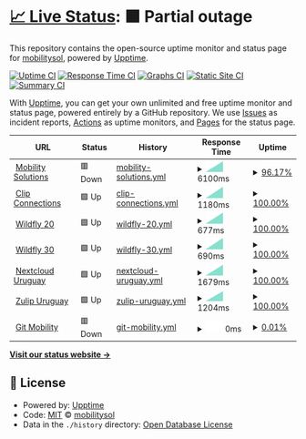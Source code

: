 # [📈 Live Status](https://mobilitysol.github.io/monitorweb): <!--live status--> **🟧 Partial outage**

This repository contains the open-source uptime monitor and status page for [mobilitysol](https://mobilitysol.github.io/monitorweb), powered by [Upptime](https://github.com/upptime/upptime).

[![Uptime CI](https://github.com/mobilitysol/monitorweb/workflows/Uptime%20CI/badge.svg)](https://github.com/mobilitysol/monitorweb/actions?query=workflow%3A%22Uptime+CI%22)
[![Response Time CI](https://github.com/mobilitysol/monitorweb/workflows/Response%20Time%20CI/badge.svg)](https://github.com/mobilitysol/monitorweb/actions?query=workflow%3A%22Response+Time+CI%22)
[![Graphs CI](https://github.com/mobilitysol/monitorweb/workflows/Graphs%20CI/badge.svg)](https://github.com/mobilitysol/monitorweb/actions?query=workflow%3A%22Graphs+CI%22)
[![Static Site CI](https://github.com/mobilitysol/monitorweb/workflows/Static%20Site%20CI/badge.svg)](https://github.com/mobilitysol/monitorweb/actions?query=workflow%3A%22Static+Site+CI%22)
[![Summary CI](https://github.com/mobilitysol/monitorweb/workflows/Summary%20CI/badge.svg)](https://github.com/mobilitysol/monitorweb/actions?query=workflow%3A%22Summary+CI%22)

With [Upptime](https://upptime.js.org), you can get your own unlimited and free uptime monitor and status page, powered entirely by a GitHub repository. We use [Issues](https://github.com/mobilitysol/monitorweb/issues) as incident reports, [Actions](https://github.com/mobilitysol/monitorweb/actions) as uptime monitors, and [Pages](https://mobilitysol.github.io/monitorweb) for the status page.

<!--start: status pages-->
<!-- This summary is generated by Upptime (https://github.com/upptime/upptime) -->
<!-- Do not edit this manually, your changes will be overwritten -->
<!-- prettier-ignore -->
| URL | Status | History | Response Time | Uptime |
| --- | ------ | ------- | ------------- | ------ |
| <img alt="" src="https://favicons.githubusercontent.com/mobilitysol.com" height="13"> [Mobility Solutions](https://mobilitysol.com) | 🟥 Down | [mobility-solutions.yml](https://github.com/mobilitysol/monitorweb/commits/HEAD/history/mobility-solutions.yml) | <details><summary><img alt="Response time graph" src="./graphs/mobility-solutions/response-time-week.png" height="20"> 6100ms</summary><br><a href="https://mobilitysol.github.io/monitorweb/history/mobility-solutions"><img alt="Response time 6100" src="https://img.shields.io/endpoint?url=https%3A%2F%2Fraw.githubusercontent.com%2Fmobilitysol%2Fmonitorweb%2FHEAD%2Fapi%2Fmobility-solutions%2Fresponse-time.json"></a><br><a href="https://mobilitysol.github.io/monitorweb/history/mobility-solutions"><img alt="24-hour response time 6100" src="https://img.shields.io/endpoint?url=https%3A%2F%2Fraw.githubusercontent.com%2Fmobilitysol%2Fmonitorweb%2FHEAD%2Fapi%2Fmobility-solutions%2Fresponse-time-day.json"></a><br><a href="https://mobilitysol.github.io/monitorweb/history/mobility-solutions"><img alt="7-day response time 6100" src="https://img.shields.io/endpoint?url=https%3A%2F%2Fraw.githubusercontent.com%2Fmobilitysol%2Fmonitorweb%2FHEAD%2Fapi%2Fmobility-solutions%2Fresponse-time-week.json"></a><br><a href="https://mobilitysol.github.io/monitorweb/history/mobility-solutions"><img alt="30-day response time 6100" src="https://img.shields.io/endpoint?url=https%3A%2F%2Fraw.githubusercontent.com%2Fmobilitysol%2Fmonitorweb%2FHEAD%2Fapi%2Fmobility-solutions%2Fresponse-time-month.json"></a><br><a href="https://mobilitysol.github.io/monitorweb/history/mobility-solutions"><img alt="1-year response time 6100" src="https://img.shields.io/endpoint?url=https%3A%2F%2Fraw.githubusercontent.com%2Fmobilitysol%2Fmonitorweb%2FHEAD%2Fapi%2Fmobility-solutions%2Fresponse-time-year.json"></a></details> | <details><summary><a href="https://mobilitysol.github.io/monitorweb/history/mobility-solutions">96.17%</a></summary><a href="https://mobilitysol.github.io/monitorweb/history/mobility-solutions"><img alt="All-time uptime 96.17%" src="https://img.shields.io/endpoint?url=https%3A%2F%2Fraw.githubusercontent.com%2Fmobilitysol%2Fmonitorweb%2FHEAD%2Fapi%2Fmobility-solutions%2Fuptime.json"></a><br><a href="https://mobilitysol.github.io/monitorweb/history/mobility-solutions"><img alt="24-hour uptime 96.17%" src="https://img.shields.io/endpoint?url=https%3A%2F%2Fraw.githubusercontent.com%2Fmobilitysol%2Fmonitorweb%2FHEAD%2Fapi%2Fmobility-solutions%2Fuptime-day.json"></a><br><a href="https://mobilitysol.github.io/monitorweb/history/mobility-solutions"><img alt="7-day uptime 96.17%" src="https://img.shields.io/endpoint?url=https%3A%2F%2Fraw.githubusercontent.com%2Fmobilitysol%2Fmonitorweb%2FHEAD%2Fapi%2Fmobility-solutions%2Fuptime-week.json"></a><br><a href="https://mobilitysol.github.io/monitorweb/history/mobility-solutions"><img alt="30-day uptime 96.17%" src="https://img.shields.io/endpoint?url=https%3A%2F%2Fraw.githubusercontent.com%2Fmobilitysol%2Fmonitorweb%2FHEAD%2Fapi%2Fmobility-solutions%2Fuptime-month.json"></a><br><a href="https://mobilitysol.github.io/monitorweb/history/mobility-solutions"><img alt="1-year uptime 96.17%" src="https://img.shields.io/endpoint?url=https%3A%2F%2Fraw.githubusercontent.com%2Fmobilitysol%2Fmonitorweb%2FHEAD%2Fapi%2Fmobility-solutions%2Fuptime-year.json"></a></details>
| <img alt="" src="https://favicons.githubusercontent.com/www.interclip.com" height="13"> [Clip Connections](https://www.interclip.com) | 🟩 Up | [clip-connections.yml](https://github.com/mobilitysol/monitorweb/commits/HEAD/history/clip-connections.yml) | <details><summary><img alt="Response time graph" src="./graphs/clip-connections/response-time-week.png" height="20"> 1180ms</summary><br><a href="https://mobilitysol.github.io/monitorweb/history/clip-connections"><img alt="Response time 1180" src="https://img.shields.io/endpoint?url=https%3A%2F%2Fraw.githubusercontent.com%2Fmobilitysol%2Fmonitorweb%2FHEAD%2Fapi%2Fclip-connections%2Fresponse-time.json"></a><br><a href="https://mobilitysol.github.io/monitorweb/history/clip-connections"><img alt="24-hour response time 1180" src="https://img.shields.io/endpoint?url=https%3A%2F%2Fraw.githubusercontent.com%2Fmobilitysol%2Fmonitorweb%2FHEAD%2Fapi%2Fclip-connections%2Fresponse-time-day.json"></a><br><a href="https://mobilitysol.github.io/monitorweb/history/clip-connections"><img alt="7-day response time 1180" src="https://img.shields.io/endpoint?url=https%3A%2F%2Fraw.githubusercontent.com%2Fmobilitysol%2Fmonitorweb%2FHEAD%2Fapi%2Fclip-connections%2Fresponse-time-week.json"></a><br><a href="https://mobilitysol.github.io/monitorweb/history/clip-connections"><img alt="30-day response time 1180" src="https://img.shields.io/endpoint?url=https%3A%2F%2Fraw.githubusercontent.com%2Fmobilitysol%2Fmonitorweb%2FHEAD%2Fapi%2Fclip-connections%2Fresponse-time-month.json"></a><br><a href="https://mobilitysol.github.io/monitorweb/history/clip-connections"><img alt="1-year response time 1180" src="https://img.shields.io/endpoint?url=https%3A%2F%2Fraw.githubusercontent.com%2Fmobilitysol%2Fmonitorweb%2FHEAD%2Fapi%2Fclip-connections%2Fresponse-time-year.json"></a></details> | <details><summary><a href="https://mobilitysol.github.io/monitorweb/history/clip-connections">100.00%</a></summary><a href="https://mobilitysol.github.io/monitorweb/history/clip-connections"><img alt="All-time uptime 100.00%" src="https://img.shields.io/endpoint?url=https%3A%2F%2Fraw.githubusercontent.com%2Fmobilitysol%2Fmonitorweb%2FHEAD%2Fapi%2Fclip-connections%2Fuptime.json"></a><br><a href="https://mobilitysol.github.io/monitorweb/history/clip-connections"><img alt="24-hour uptime 100.00%" src="https://img.shields.io/endpoint?url=https%3A%2F%2Fraw.githubusercontent.com%2Fmobilitysol%2Fmonitorweb%2FHEAD%2Fapi%2Fclip-connections%2Fuptime-day.json"></a><br><a href="https://mobilitysol.github.io/monitorweb/history/clip-connections"><img alt="7-day uptime 100.00%" src="https://img.shields.io/endpoint?url=https%3A%2F%2Fraw.githubusercontent.com%2Fmobilitysol%2Fmonitorweb%2FHEAD%2Fapi%2Fclip-connections%2Fuptime-week.json"></a><br><a href="https://mobilitysol.github.io/monitorweb/history/clip-connections"><img alt="30-day uptime 100.00%" src="https://img.shields.io/endpoint?url=https%3A%2F%2Fraw.githubusercontent.com%2Fmobilitysol%2Fmonitorweb%2FHEAD%2Fapi%2Fclip-connections%2Fuptime-month.json"></a><br><a href="https://mobilitysol.github.io/monitorweb/history/clip-connections"><img alt="1-year uptime 100.00%" src="https://img.shields.io/endpoint?url=https%3A%2F%2Fraw.githubusercontent.com%2Fmobilitysol%2Fmonitorweb%2FHEAD%2Fapi%2Fclip-connections%2Fuptime-year.json"></a></details>
| <img alt="" src="https://favicons.githubusercontent.com/mobilitysol.com" height="13"> [Wildfly 20](https://mobilitysol.com:20443) | 🟩 Up | [wildfly-20.yml](https://github.com/mobilitysol/monitorweb/commits/HEAD/history/wildfly-20.yml) | <details><summary><img alt="Response time graph" src="./graphs/wildfly-20/response-time-week.png" height="20"> 677ms</summary><br><a href="https://mobilitysol.github.io/monitorweb/history/wildfly-20"><img alt="Response time 677" src="https://img.shields.io/endpoint?url=https%3A%2F%2Fraw.githubusercontent.com%2Fmobilitysol%2Fmonitorweb%2FHEAD%2Fapi%2Fwildfly-20%2Fresponse-time.json"></a><br><a href="https://mobilitysol.github.io/monitorweb/history/wildfly-20"><img alt="24-hour response time 677" src="https://img.shields.io/endpoint?url=https%3A%2F%2Fraw.githubusercontent.com%2Fmobilitysol%2Fmonitorweb%2FHEAD%2Fapi%2Fwildfly-20%2Fresponse-time-day.json"></a><br><a href="https://mobilitysol.github.io/monitorweb/history/wildfly-20"><img alt="7-day response time 677" src="https://img.shields.io/endpoint?url=https%3A%2F%2Fraw.githubusercontent.com%2Fmobilitysol%2Fmonitorweb%2FHEAD%2Fapi%2Fwildfly-20%2Fresponse-time-week.json"></a><br><a href="https://mobilitysol.github.io/monitorweb/history/wildfly-20"><img alt="30-day response time 677" src="https://img.shields.io/endpoint?url=https%3A%2F%2Fraw.githubusercontent.com%2Fmobilitysol%2Fmonitorweb%2FHEAD%2Fapi%2Fwildfly-20%2Fresponse-time-month.json"></a><br><a href="https://mobilitysol.github.io/monitorweb/history/wildfly-20"><img alt="1-year response time 677" src="https://img.shields.io/endpoint?url=https%3A%2F%2Fraw.githubusercontent.com%2Fmobilitysol%2Fmonitorweb%2FHEAD%2Fapi%2Fwildfly-20%2Fresponse-time-year.json"></a></details> | <details><summary><a href="https://mobilitysol.github.io/monitorweb/history/wildfly-20">100.00%</a></summary><a href="https://mobilitysol.github.io/monitorweb/history/wildfly-20"><img alt="All-time uptime 100.00%" src="https://img.shields.io/endpoint?url=https%3A%2F%2Fraw.githubusercontent.com%2Fmobilitysol%2Fmonitorweb%2FHEAD%2Fapi%2Fwildfly-20%2Fuptime.json"></a><br><a href="https://mobilitysol.github.io/monitorweb/history/wildfly-20"><img alt="24-hour uptime 100.00%" src="https://img.shields.io/endpoint?url=https%3A%2F%2Fraw.githubusercontent.com%2Fmobilitysol%2Fmonitorweb%2FHEAD%2Fapi%2Fwildfly-20%2Fuptime-day.json"></a><br><a href="https://mobilitysol.github.io/monitorweb/history/wildfly-20"><img alt="7-day uptime 100.00%" src="https://img.shields.io/endpoint?url=https%3A%2F%2Fraw.githubusercontent.com%2Fmobilitysol%2Fmonitorweb%2FHEAD%2Fapi%2Fwildfly-20%2Fuptime-week.json"></a><br><a href="https://mobilitysol.github.io/monitorweb/history/wildfly-20"><img alt="30-day uptime 100.00%" src="https://img.shields.io/endpoint?url=https%3A%2F%2Fraw.githubusercontent.com%2Fmobilitysol%2Fmonitorweb%2FHEAD%2Fapi%2Fwildfly-20%2Fuptime-month.json"></a><br><a href="https://mobilitysol.github.io/monitorweb/history/wildfly-20"><img alt="1-year uptime 100.00%" src="https://img.shields.io/endpoint?url=https%3A%2F%2Fraw.githubusercontent.com%2Fmobilitysol%2Fmonitorweb%2FHEAD%2Fapi%2Fwildfly-20%2Fuptime-year.json"></a></details>
| <img alt="" src="https://favicons.githubusercontent.com/mobilitysol.com" height="13"> [Wildfly 30](https://mobilitysol.com:30443) | 🟩 Up | [wildfly-30.yml](https://github.com/mobilitysol/monitorweb/commits/HEAD/history/wildfly-30.yml) | <details><summary><img alt="Response time graph" src="./graphs/wildfly-30/response-time-week.png" height="20"> 690ms</summary><br><a href="https://mobilitysol.github.io/monitorweb/history/wildfly-30"><img alt="Response time 690" src="https://img.shields.io/endpoint?url=https%3A%2F%2Fraw.githubusercontent.com%2Fmobilitysol%2Fmonitorweb%2FHEAD%2Fapi%2Fwildfly-30%2Fresponse-time.json"></a><br><a href="https://mobilitysol.github.io/monitorweb/history/wildfly-30"><img alt="24-hour response time 690" src="https://img.shields.io/endpoint?url=https%3A%2F%2Fraw.githubusercontent.com%2Fmobilitysol%2Fmonitorweb%2FHEAD%2Fapi%2Fwildfly-30%2Fresponse-time-day.json"></a><br><a href="https://mobilitysol.github.io/monitorweb/history/wildfly-30"><img alt="7-day response time 690" src="https://img.shields.io/endpoint?url=https%3A%2F%2Fraw.githubusercontent.com%2Fmobilitysol%2Fmonitorweb%2FHEAD%2Fapi%2Fwildfly-30%2Fresponse-time-week.json"></a><br><a href="https://mobilitysol.github.io/monitorweb/history/wildfly-30"><img alt="30-day response time 690" src="https://img.shields.io/endpoint?url=https%3A%2F%2Fraw.githubusercontent.com%2Fmobilitysol%2Fmonitorweb%2FHEAD%2Fapi%2Fwildfly-30%2Fresponse-time-month.json"></a><br><a href="https://mobilitysol.github.io/monitorweb/history/wildfly-30"><img alt="1-year response time 690" src="https://img.shields.io/endpoint?url=https%3A%2F%2Fraw.githubusercontent.com%2Fmobilitysol%2Fmonitorweb%2FHEAD%2Fapi%2Fwildfly-30%2Fresponse-time-year.json"></a></details> | <details><summary><a href="https://mobilitysol.github.io/monitorweb/history/wildfly-30">100.00%</a></summary><a href="https://mobilitysol.github.io/monitorweb/history/wildfly-30"><img alt="All-time uptime 100.00%" src="https://img.shields.io/endpoint?url=https%3A%2F%2Fraw.githubusercontent.com%2Fmobilitysol%2Fmonitorweb%2FHEAD%2Fapi%2Fwildfly-30%2Fuptime.json"></a><br><a href="https://mobilitysol.github.io/monitorweb/history/wildfly-30"><img alt="24-hour uptime 100.00%" src="https://img.shields.io/endpoint?url=https%3A%2F%2Fraw.githubusercontent.com%2Fmobilitysol%2Fmonitorweb%2FHEAD%2Fapi%2Fwildfly-30%2Fuptime-day.json"></a><br><a href="https://mobilitysol.github.io/monitorweb/history/wildfly-30"><img alt="7-day uptime 100.00%" src="https://img.shields.io/endpoint?url=https%3A%2F%2Fraw.githubusercontent.com%2Fmobilitysol%2Fmonitorweb%2FHEAD%2Fapi%2Fwildfly-30%2Fuptime-week.json"></a><br><a href="https://mobilitysol.github.io/monitorweb/history/wildfly-30"><img alt="30-day uptime 100.00%" src="https://img.shields.io/endpoint?url=https%3A%2F%2Fraw.githubusercontent.com%2Fmobilitysol%2Fmonitorweb%2FHEAD%2Fapi%2Fwildfly-30%2Fuptime-month.json"></a><br><a href="https://mobilitysol.github.io/monitorweb/history/wildfly-30"><img alt="1-year uptime 100.00%" src="https://img.shields.io/endpoint?url=https%3A%2F%2Fraw.githubusercontent.com%2Fmobilitysol%2Fmonitorweb%2FHEAD%2Fapi%2Fwildfly-30%2Fuptime-year.json"></a></details>
| <img alt="" src="https://favicons.githubusercontent.com/clip.interclip.com" height="13"> [Nextcloud Uruguay](https://clip.interclip.com/nextcloud) | 🟩 Up | [nextcloud-uruguay.yml](https://github.com/mobilitysol/monitorweb/commits/HEAD/history/nextcloud-uruguay.yml) | <details><summary><img alt="Response time graph" src="./graphs/nextcloud-uruguay/response-time-week.png" height="20"> 1679ms</summary><br><a href="https://mobilitysol.github.io/monitorweb/history/nextcloud-uruguay"><img alt="Response time 1679" src="https://img.shields.io/endpoint?url=https%3A%2F%2Fraw.githubusercontent.com%2Fmobilitysol%2Fmonitorweb%2FHEAD%2Fapi%2Fnextcloud-uruguay%2Fresponse-time.json"></a><br><a href="https://mobilitysol.github.io/monitorweb/history/nextcloud-uruguay"><img alt="24-hour response time 1679" src="https://img.shields.io/endpoint?url=https%3A%2F%2Fraw.githubusercontent.com%2Fmobilitysol%2Fmonitorweb%2FHEAD%2Fapi%2Fnextcloud-uruguay%2Fresponse-time-day.json"></a><br><a href="https://mobilitysol.github.io/monitorweb/history/nextcloud-uruguay"><img alt="7-day response time 1679" src="https://img.shields.io/endpoint?url=https%3A%2F%2Fraw.githubusercontent.com%2Fmobilitysol%2Fmonitorweb%2FHEAD%2Fapi%2Fnextcloud-uruguay%2Fresponse-time-week.json"></a><br><a href="https://mobilitysol.github.io/monitorweb/history/nextcloud-uruguay"><img alt="30-day response time 1679" src="https://img.shields.io/endpoint?url=https%3A%2F%2Fraw.githubusercontent.com%2Fmobilitysol%2Fmonitorweb%2FHEAD%2Fapi%2Fnextcloud-uruguay%2Fresponse-time-month.json"></a><br><a href="https://mobilitysol.github.io/monitorweb/history/nextcloud-uruguay"><img alt="1-year response time 1679" src="https://img.shields.io/endpoint?url=https%3A%2F%2Fraw.githubusercontent.com%2Fmobilitysol%2Fmonitorweb%2FHEAD%2Fapi%2Fnextcloud-uruguay%2Fresponse-time-year.json"></a></details> | <details><summary><a href="https://mobilitysol.github.io/monitorweb/history/nextcloud-uruguay">100.00%</a></summary><a href="https://mobilitysol.github.io/monitorweb/history/nextcloud-uruguay"><img alt="All-time uptime 100.00%" src="https://img.shields.io/endpoint?url=https%3A%2F%2Fraw.githubusercontent.com%2Fmobilitysol%2Fmonitorweb%2FHEAD%2Fapi%2Fnextcloud-uruguay%2Fuptime.json"></a><br><a href="https://mobilitysol.github.io/monitorweb/history/nextcloud-uruguay"><img alt="24-hour uptime 100.00%" src="https://img.shields.io/endpoint?url=https%3A%2F%2Fraw.githubusercontent.com%2Fmobilitysol%2Fmonitorweb%2FHEAD%2Fapi%2Fnextcloud-uruguay%2Fuptime-day.json"></a><br><a href="https://mobilitysol.github.io/monitorweb/history/nextcloud-uruguay"><img alt="7-day uptime 100.00%" src="https://img.shields.io/endpoint?url=https%3A%2F%2Fraw.githubusercontent.com%2Fmobilitysol%2Fmonitorweb%2FHEAD%2Fapi%2Fnextcloud-uruguay%2Fuptime-week.json"></a><br><a href="https://mobilitysol.github.io/monitorweb/history/nextcloud-uruguay"><img alt="30-day uptime 100.00%" src="https://img.shields.io/endpoint?url=https%3A%2F%2Fraw.githubusercontent.com%2Fmobilitysol%2Fmonitorweb%2FHEAD%2Fapi%2Fnextcloud-uruguay%2Fuptime-month.json"></a><br><a href="https://mobilitysol.github.io/monitorweb/history/nextcloud-uruguay"><img alt="1-year uptime 100.00%" src="https://img.shields.io/endpoint?url=https%3A%2F%2Fraw.githubusercontent.com%2Fmobilitysol%2Fmonitorweb%2FHEAD%2Fapi%2Fnextcloud-uruguay%2Fuptime-year.json"></a></details>
| <img alt="" src="https://favicons.githubusercontent.com/zulip.mobilitysol.com" height="13"> [Zulip Uruguay](https://zulip.mobilitysol.com:2443/) | 🟩 Up | [zulip-uruguay.yml](https://github.com/mobilitysol/monitorweb/commits/HEAD/history/zulip-uruguay.yml) | <details><summary><img alt="Response time graph" src="./graphs/zulip-uruguay/response-time-week.png" height="20"> 1204ms</summary><br><a href="https://mobilitysol.github.io/monitorweb/history/zulip-uruguay"><img alt="Response time 1204" src="https://img.shields.io/endpoint?url=https%3A%2F%2Fraw.githubusercontent.com%2Fmobilitysol%2Fmonitorweb%2FHEAD%2Fapi%2Fzulip-uruguay%2Fresponse-time.json"></a><br><a href="https://mobilitysol.github.io/monitorweb/history/zulip-uruguay"><img alt="24-hour response time 1204" src="https://img.shields.io/endpoint?url=https%3A%2F%2Fraw.githubusercontent.com%2Fmobilitysol%2Fmonitorweb%2FHEAD%2Fapi%2Fzulip-uruguay%2Fresponse-time-day.json"></a><br><a href="https://mobilitysol.github.io/monitorweb/history/zulip-uruguay"><img alt="7-day response time 1204" src="https://img.shields.io/endpoint?url=https%3A%2F%2Fraw.githubusercontent.com%2Fmobilitysol%2Fmonitorweb%2FHEAD%2Fapi%2Fzulip-uruguay%2Fresponse-time-week.json"></a><br><a href="https://mobilitysol.github.io/monitorweb/history/zulip-uruguay"><img alt="30-day response time 1204" src="https://img.shields.io/endpoint?url=https%3A%2F%2Fraw.githubusercontent.com%2Fmobilitysol%2Fmonitorweb%2FHEAD%2Fapi%2Fzulip-uruguay%2Fresponse-time-month.json"></a><br><a href="https://mobilitysol.github.io/monitorweb/history/zulip-uruguay"><img alt="1-year response time 1204" src="https://img.shields.io/endpoint?url=https%3A%2F%2Fraw.githubusercontent.com%2Fmobilitysol%2Fmonitorweb%2FHEAD%2Fapi%2Fzulip-uruguay%2Fresponse-time-year.json"></a></details> | <details><summary><a href="https://mobilitysol.github.io/monitorweb/history/zulip-uruguay">100.00%</a></summary><a href="https://mobilitysol.github.io/monitorweb/history/zulip-uruguay"><img alt="All-time uptime 100.00%" src="https://img.shields.io/endpoint?url=https%3A%2F%2Fraw.githubusercontent.com%2Fmobilitysol%2Fmonitorweb%2FHEAD%2Fapi%2Fzulip-uruguay%2Fuptime.json"></a><br><a href="https://mobilitysol.github.io/monitorweb/history/zulip-uruguay"><img alt="24-hour uptime 100.00%" src="https://img.shields.io/endpoint?url=https%3A%2F%2Fraw.githubusercontent.com%2Fmobilitysol%2Fmonitorweb%2FHEAD%2Fapi%2Fzulip-uruguay%2Fuptime-day.json"></a><br><a href="https://mobilitysol.github.io/monitorweb/history/zulip-uruguay"><img alt="7-day uptime 100.00%" src="https://img.shields.io/endpoint?url=https%3A%2F%2Fraw.githubusercontent.com%2Fmobilitysol%2Fmonitorweb%2FHEAD%2Fapi%2Fzulip-uruguay%2Fuptime-week.json"></a><br><a href="https://mobilitysol.github.io/monitorweb/history/zulip-uruguay"><img alt="30-day uptime 100.00%" src="https://img.shields.io/endpoint?url=https%3A%2F%2Fraw.githubusercontent.com%2Fmobilitysol%2Fmonitorweb%2FHEAD%2Fapi%2Fzulip-uruguay%2Fuptime-month.json"></a><br><a href="https://mobilitysol.github.io/monitorweb/history/zulip-uruguay"><img alt="1-year uptime 100.00%" src="https://img.shields.io/endpoint?url=https%3A%2F%2Fraw.githubusercontent.com%2Fmobilitysol%2Fmonitorweb%2FHEAD%2Fapi%2Fzulip-uruguay%2Fuptime-year.json"></a></details>
| <img alt="" src="https://favicons.githubusercontent.com/git.mobilitysol.com" height="13"> [Git Mobility](https://git.mobilitysol.com) | 🟥 Down | [git-mobility.yml](https://github.com/mobilitysol/monitorweb/commits/HEAD/history/git-mobility.yml) | <details><summary><img alt="Response time graph" src="./graphs/git-mobility/response-time-week.png" height="20"> 0ms</summary><br><a href="https://mobilitysol.github.io/monitorweb/history/git-mobility"><img alt="Response time 0" src="https://img.shields.io/endpoint?url=https%3A%2F%2Fraw.githubusercontent.com%2Fmobilitysol%2Fmonitorweb%2FHEAD%2Fapi%2Fgit-mobility%2Fresponse-time.json"></a><br><a href="https://mobilitysol.github.io/monitorweb/history/git-mobility"><img alt="24-hour response time 0" src="https://img.shields.io/endpoint?url=https%3A%2F%2Fraw.githubusercontent.com%2Fmobilitysol%2Fmonitorweb%2FHEAD%2Fapi%2Fgit-mobility%2Fresponse-time-day.json"></a><br><a href="https://mobilitysol.github.io/monitorweb/history/git-mobility"><img alt="7-day response time 0" src="https://img.shields.io/endpoint?url=https%3A%2F%2Fraw.githubusercontent.com%2Fmobilitysol%2Fmonitorweb%2FHEAD%2Fapi%2Fgit-mobility%2Fresponse-time-week.json"></a><br><a href="https://mobilitysol.github.io/monitorweb/history/git-mobility"><img alt="30-day response time 0" src="https://img.shields.io/endpoint?url=https%3A%2F%2Fraw.githubusercontent.com%2Fmobilitysol%2Fmonitorweb%2FHEAD%2Fapi%2Fgit-mobility%2Fresponse-time-month.json"></a><br><a href="https://mobilitysol.github.io/monitorweb/history/git-mobility"><img alt="1-year response time 0" src="https://img.shields.io/endpoint?url=https%3A%2F%2Fraw.githubusercontent.com%2Fmobilitysol%2Fmonitorweb%2FHEAD%2Fapi%2Fgit-mobility%2Fresponse-time-year.json"></a></details> | <details><summary><a href="https://mobilitysol.github.io/monitorweb/history/git-mobility">0.01%</a></summary><a href="https://mobilitysol.github.io/monitorweb/history/git-mobility"><img alt="All-time uptime 0.01%" src="https://img.shields.io/endpoint?url=https%3A%2F%2Fraw.githubusercontent.com%2Fmobilitysol%2Fmonitorweb%2FHEAD%2Fapi%2Fgit-mobility%2Fuptime.json"></a><br><a href="https://mobilitysol.github.io/monitorweb/history/git-mobility"><img alt="24-hour uptime 0.01%" src="https://img.shields.io/endpoint?url=https%3A%2F%2Fraw.githubusercontent.com%2Fmobilitysol%2Fmonitorweb%2FHEAD%2Fapi%2Fgit-mobility%2Fuptime-day.json"></a><br><a href="https://mobilitysol.github.io/monitorweb/history/git-mobility"><img alt="7-day uptime 0.01%" src="https://img.shields.io/endpoint?url=https%3A%2F%2Fraw.githubusercontent.com%2Fmobilitysol%2Fmonitorweb%2FHEAD%2Fapi%2Fgit-mobility%2Fuptime-week.json"></a><br><a href="https://mobilitysol.github.io/monitorweb/history/git-mobility"><img alt="30-day uptime 0.01%" src="https://img.shields.io/endpoint?url=https%3A%2F%2Fraw.githubusercontent.com%2Fmobilitysol%2Fmonitorweb%2FHEAD%2Fapi%2Fgit-mobility%2Fuptime-month.json"></a><br><a href="https://mobilitysol.github.io/monitorweb/history/git-mobility"><img alt="1-year uptime 0.01%" src="https://img.shields.io/endpoint?url=https%3A%2F%2Fraw.githubusercontent.com%2Fmobilitysol%2Fmonitorweb%2FHEAD%2Fapi%2Fgit-mobility%2Fuptime-year.json"></a></details>

<!--end: status pages-->

[**Visit our status website →**](https://mobilitysol.github.io/monitorweb)

## 📄 License

- Powered by: [Upptime](https://github.com/upptime/upptime)
- Code: [MIT](./LICENSE) © [mobilitysol](https://mobilitysol.github.io/monitorweb)
- Data in the `./history` directory: [Open Database License](https://opendatacommons.org/licenses/odbl/1-0/)
